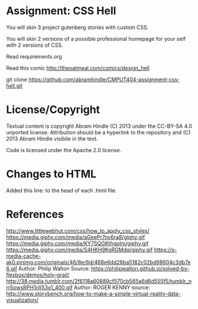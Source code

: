 Assignment: CSS Hell
====================

You will skin 3 project gutenberg stories with custom CSS.

You will skin 2 versions of a possible professional homepage for your
self with 2 versions of CSS.

Read requirements.org

Read this comic http://theoatmeal.com/comics/design_hell

git clone https://github.com/abramhindle/CMPUT404-assignment-css-hell.git

License/Copyright
=================

Textual content is copyright Abram Hindle (C) 2013 under the CC-BY-SA
4.0 unported license. Attribution should be a hyperlink to the
repository and (C) 2013 Abram Hindle visibile in the text.

Code is licensed under the Apache 2.0 license.

Changes to HTML
=================
Added this line: <link href="Style.css" rel="stylesheet" type="text/css">
to the head of each .html file.

References
=================

http://www.littlewebhut.com/css/how_to_apply_css_styles/
https://media.giphy.com/media/aGeePr7nv6ra8/giphy.gif
https://media.giphy.com/media/KY7SQGKthgplm/giphy.gif
https://media.giphy.com/media/S4HKH9KgRGMdq/giphy.gif
https://s-media-cache-ak0.pinimg.com/originals/46/8e/6d/468e6dd26ba5182c02bd98604c3db7e6.gif
Author: Philip Walton Source: https://philipwalton.github.io/solved-by-flexbox/demos/holy-grail/
http://38.media.tumblr.com/2f6118a60889cf570cb565a6d6d555f5/tumblr_nrr5owsRPH1rjlj53o1_400.gif
Author: ROGER KENNY source: http://www.storybench.org/how-to-make-a-simple-virtual-reality-data-visualization/
